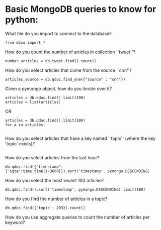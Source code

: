 # Basic MongoDB queries to know for python:

What file do you import to connect to the database?

```
from dbco import *
```

How do you count the number of articles in collection ''tweet''?
```
number_articles = db.tweet.find().count()
```

How do you select articles that come from the source ``cnn''?
```
articles_source = db.qdoc.find_one({"source" : "cnn"})
```

Given a pymongo object, how do you iterate over it?
```
articles = db.qdoc.find().limit(100)
articles = list(articles)

```
OR
```
articles = db.qdoc.find().limit(100)
for a in articles:
	
```

How do you select articles that have a key named ``topic'' (where the key 'topic' exists)?
```
```

How do you select articles from the last hour?
```
db.qdoc.find({"timestamp":{'$gte':time.time()-3600}}).sort('timestamp', pymongo.DESCENDING)
```

How do you select the most recent 100 articles?
```
db.qdoc.find().sort('timestamp', pymongo.DESCENDING).limit(100)
```

How do you find the number of articles in a topic?
```
db.qdoc.find({'topic': 293}).count()
```

How do you use aggregate queries to count the number of articles per keyword?

